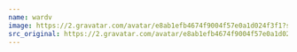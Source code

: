 ```yaml
---
name: wardv
image: https://2.gravatar.com/avatar/e8ab1efb4674f9004f57e0a1d024f3f1?s=144&amp;d=https%3A%2F%2F2.gravatar.com%2Favatar%2Fad516503a11cd5ca435acc9bb6523536%3Fs%3D48&amp;r=G"
src_original: https://2.gravatar.com/avatar/e8ab1efb4674f9004f57e0a1d024f3f1?s=48&amp;d=https%3A%2F%2F2.gravatar.com%2Favatar%2Fad516503a11cd5ca435acc9bb6523536%3Fs%3D48&amp;r=G"
---
```

